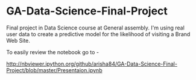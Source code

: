 # GA-Data-Science-Final-Project

Final project in Data Science course at General assembly. 
I'm using real user data to create a 
predictive model for the likelihood of visiting a Brand Web Site. 

To easily review the notebook go to - 

http://nbviewer.ipython.org/github/arisha84/GA-Data-Science-Final-Project/blob/master/Presentaion.ipynb
